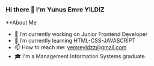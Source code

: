 ### Hi there 👋 I'm Yunus Emre YILDIZ
**About Me
- 🔭 I’m currently working on Junior Frontend Developer
- 🌱 I’m currently learning HTML-CSS-JAVASCRİPT
- 📫 How to reach me: yemreyldzz@gmail.com
- 🎓 I'm a Management Information Systems graduate.
<!--
**yemreyldz/yemreyldz** is a ✨ _special_ ✨ repository because its `README.md` (this file) appears on your GitHub profile.





